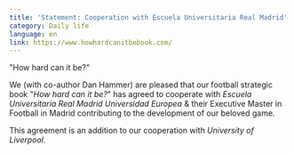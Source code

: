 ```yaml
---
title: 'Statement: Cooperation with Escuela Universitaria Real Madrid'
category: Daily life
language: en
link: https://www.howhardcanitbebook.com/
---
```

"How hard can it be?"

We (with co-author Dan Hammer) are pleased that our football strategic book "_How hard can it be?_" has agreed to cooperate with _Escuela Universitaria Real Madrid Universidad Europea_ & their Executive Master in Football in Madrid contributing to the development of our beloved game.

This agreement is an addition to our cooperation with _University of Liverpool_.
